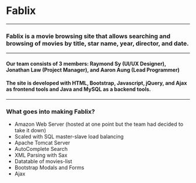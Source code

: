 <h1>Fablix</h1>
<hr>
<h3>Fablix is a movie browsing site that allows searching and browsing of movies by title, star name, year, director, and date.</h3>
<hr>
<h4>Our team consists of 3 members: Raymond Sy (UI/UX Designer), Jonathan Law (Project Manager), and Aaron Aung (Lead Programmer)</h4>
<h4>The site is developed with HTML, Bootstrap, Javascript, jQuery, and Ajax as frontend tools and Java and MySQL as a backend tools.</h4>
<hr>
<h3>
What goes into making Fablix? 
</h3>
<ul>
<li>Amazon Web Server (hosted at one point but the team had decided to take it down)</li>
<li>Scaled with SQL master-slave load balancing</li>
<li>Apache Tomcat Server</li>
<li>AutoComplete Search</li>
<li>XML Parsing with Sax</li>
<li>Datatable of movies-list</li>
<li>Bootstrap Modals and Forms</li>
<li>Ajax</li>
</ul>


